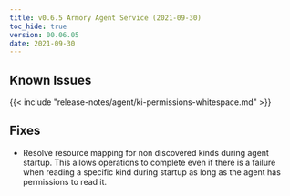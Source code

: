 ```yaml
---
title: v0.6.5 Armory Agent Service (2021-09-30)
toc_hide: true
version: 00.06.05
date: 2021-09-30
---
```


## Known Issues

{{< include "release-notes/agent/ki-permissions-whitespace.md" >}}

## Fixes

- Resolve resource mapping for non discovered kinds during agent startup. This allows operations to complete even if there is a failure when reading a specific kind during startup as long as the agent has permissions to read it.

